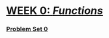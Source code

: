 # [**WEEK 0:** *Functions*](https://cs50.harvard.edu/python/2022/weeks/0/)
### [Problem Set 0](https://cs50.harvard.edu/python/2022/psets/0/)
